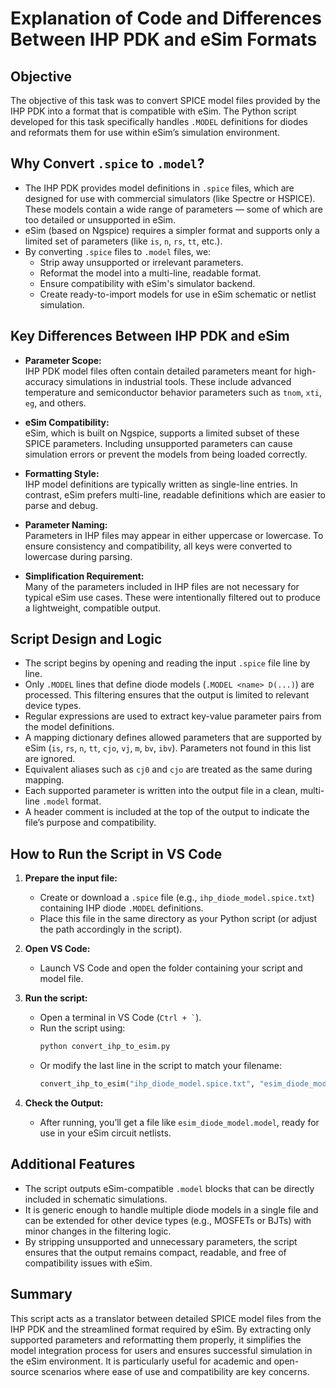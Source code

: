 # Explanation of Code and Differences Between IHP PDK and eSim Formats

## Objective

The objective of this task was to convert SPICE model files provided by the IHP PDK into a format that is compatible with eSim. The Python script developed for this task specifically handles `.MODEL` definitions for diodes and reformats them for use within eSim’s simulation environment.

## Why Convert `.spice` to `.model`?

- The IHP PDK provides model definitions in `.spice` files, which are designed for use with commercial simulators (like Spectre or HSPICE). These models contain a wide range of parameters — some of which are too detailed or unsupported in eSim.
- eSim (based on Ngspice) requires a simpler format and supports only a limited set of parameters (like `is`, `n`, `rs`, `tt`, etc.).
- By converting `.spice` files to `.model` files, we:
  - Strip away unsupported or irrelevant parameters.
  - Reformat the model into a multi-line, readable format.
  - Ensure compatibility with eSim's simulator backend.
  - Create ready-to-import models for use in eSim schematic or netlist simulation.

## Key Differences Between IHP PDK and eSim

- **Parameter Scope:**  
  IHP PDK model files often contain detailed parameters meant for high-accuracy simulations in industrial tools. These include advanced temperature and semiconductor behavior parameters such as `tnom`, `xti`, `eg`, and others.

- **eSim Compatibility:**  
  eSim, which is built on Ngspice, supports a limited subset of these SPICE parameters. Including unsupported parameters can cause simulation errors or prevent the models from being loaded correctly.

- **Formatting Style:**  
  IHP model definitions are typically written as single-line entries. In contrast, eSim prefers multi-line, readable definitions which are easier to parse and debug.

- **Parameter Naming:**  
  Parameters in IHP files may appear in either uppercase or lowercase. To ensure consistency and compatibility, all keys were converted to lowercase during parsing.

- **Simplification Requirement:**  
  Many of the parameters included in IHP files are not necessary for typical eSim use cases. These were intentionally filtered out to produce a lightweight, compatible output.

## Script Design and Logic

- The script begins by opening and reading the input `.spice` file line by line.
- Only `.MODEL` lines that define diode models (`.MODEL <name> D(...)`) are processed. This filtering ensures that the output is limited to relevant device types.
- Regular expressions are used to extract key-value parameter pairs from the model definitions.
- A mapping dictionary defines allowed parameters that are supported by eSim (`is`, `rs`, `n`, `tt`, `cjo`, `vj`, `m`, `bv`, `ibv`). Parameters not found in this list are ignored.
- Equivalent aliases such as `cj0` and `cjo` are treated as the same during mapping.
- Each supported parameter is written into the output file in a clean, multi-line `.model` format.
- A header comment is included at the top of the output to indicate the file’s purpose and compatibility.

## How to Run the Script in VS Code

1. **Prepare the input file:**
   - Create or download a `.spice` file (e.g., `ihp_diode_model.spice.txt`) containing IHP diode `.MODEL` definitions.
   - Place this file in the same directory as your Python script (or adjust the path accordingly in the script).

2. **Open VS Code:**
   - Launch VS Code and open the folder containing your script and model file.

3. **Run the script:**
   - Open a terminal in VS Code (`` Ctrl + ` ``).
   - Run the script using:
     ```bash
     python convert_ihp_to_esim.py
     ```
   - Or modify the last line in the script to match your filename:
     ```python
     convert_ihp_to_esim("ihp_diode_model.spice.txt", "esim_diode_model.model")
     ```

4. **Check the Output:**
   - After running, you’ll get a file like `esim_diode_model.model`, ready for use in your eSim circuit netlists.

## Additional Features

- The script outputs eSim-compatible `.model` blocks that can be directly included in schematic simulations.
- It is generic enough to handle multiple diode models in a single file and can be extended for other device types (e.g., MOSFETs or BJTs) with minor changes in the filtering logic.
- By stripping unsupported and unnecessary parameters, the script ensures that the output remains compact, readable, and free of compatibility issues with eSim.

## Summary

This script acts as a translator between detailed SPICE model files from the IHP PDK and the streamlined format required by eSim. By extracting only supported parameters and reformatting them properly, it simplifies the model integration process for users and ensures successful simulation in the eSim environment. It is particularly useful for academic and open-source scenarios where ease of use and compatibility are key concerns.
